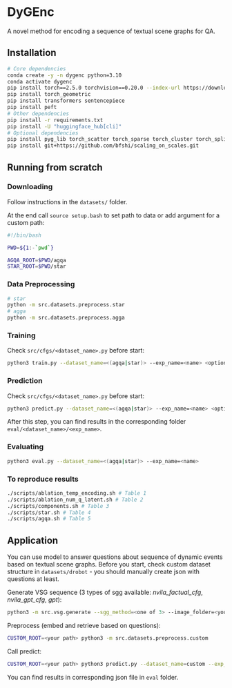 # DyGEnc

A novel method for encoding a sequence of textual scene graphs for QA.

## Installation

```bash
# Core dependencies
conda create -y -n dygenc python=3.10
conda activate dygenc
pip install torch==2.5.0 torchvision==0.20.0 --index-url https://download.pytorch.org/whl/cu121
pip install torch_geometric
pip install transformers sentencepiece
pip install peft
# Other dependencies
pip install -r requirements.txt
pip install -U "huggingface_hub[cli]"
# Optional dependencies
pip install pyg_lib torch_scatter torch_sparse torch_cluster torch_spline_conv -f https://data.pyg.org/whl/torch-2.5.0+cu121.html
pip install git+https://github.com/bfshi/scaling_on_scales.git
```

## Running from scratch

### Downloading

Follow instructions in the `datasets/` folder.

At the end call `source setup.bash` to set path to data or add argument for a custom path:

```bash
#!/bin/bash

PWD=${1:-`pwd`}

AGQA_ROOT=$PWD/agqa
STAR_ROOT=$PWD/star
```

### Data Preprocessing

```bash
# star
python -m src.datasets.preprocess.star
# agga
python -m src.datasets.preprocess.agga
```

### Training

Check `src/cfgs/<dataset_name>.py` before start:

```bash
python3 train.py --dataset_name=<(agqa|star)> --exp_name=<name> <optional args>
```

### Prediction

Check `src/cfgs/<dataset_name>.py` before start:

```bash
python3 predict.py --dataset_name=<(agqa|star)> --exp_name=<name> <optional args>
```

After this step, you can find results in the corresponding folder `eval/<dataset_name>/<exp_name>`.

### Evaluating

```bash
python3 eval.py --dataset_name=<(agqa|star)> --exp_name=<name>
```

### To reproduce results

```bash
./scripts/ablation_temp_encoding.sh # Table 1
./scripts/ablation_num_q_latent.sh # Table 2
./scripts/components.sh # Table 3
./scripts/star.sh # Table 4
./scripts/agqa.sh # Table 5
```

## Application

You can use model to answer questions about sequence of dynamic events based on textual scene graphs.
Before you start, check custom dataset structure in `datasets/drobot` - you should manually create json with questions at least.

Generate VSG sequence (3 types of sgg available: *nvila_factual_cfg*, *nvila_gpt_cfg*, *gpt*):

```bash
python3 -m src.vsg.generate --sgg_method=<one of 3> --image_folder=<your_path> --output_folder=<your_path>
```

Preprocess (embed and retrieve based on questions):
```bash
CUSTOM_ROOT=<your path> python3 -m src.datasets.preprocess.custom 
```

Call predict:
```bash
CUSTOM_ROOT=<your path> python3 predict.py --dataset_name=custom --exp_name=<output_folder> --ckpt_path=<path_to_weights>
```

You can find results in corresponding json file in `eval` folder.
